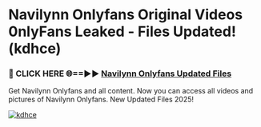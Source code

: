 # Navilynn Onlyfans Original Videos 0nlyFans Leaked - Files Updated! (kdhce)

<h3>🔴 CLICK HERE 🌐==►► <a href="https://tinyurl.com/x26r9saj" rel="nofollow">Navilynn Onlyfans Updated Files</a></h3>

Get Navilynn Onlyfans and all content. Now you can access all videos and pictures of Navilynn Onlyfans. New Updated Files 2025!

[![kdhce](https://i.imgur.com/LkgZPqh.gif)](https://tinyurl.com/x26r9saj)
